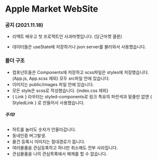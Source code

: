 # Apple Market WebSite

### 공지 (2021.11.18)

- 리액트 배우고 첫 프로젝트인 사과마켓입니다. (당근마켓 클론)

* 데이터들은 useState에 저장하거나 json server를 불러와서 사용했습니다.

### 폴더 구조

- 컴포넌트들은 Components에 저장하고 scss파일은 styles에 저장했습니다. (App.js, App.scss 제외) 모두 src파일 안에 있습니다.
- 이미지는 public/images 파일 안에 있습니다.
- 모든 style은 scss로 작성했습니다. {index.css 제외}
- { Link } 라우터는 styled-components로 링크 특유의 파란색과 밑줄만 없앤 { StyledLink } 로 만들어서 사용했습니다.

##### 주의❗️

- 하트를 눌러도 숫자가 안올라갑니다.
- 동네인증 버그발생.
- 물건 등록시 이미지는 절대경로가 뜹니다.
- 여러물품을 관심등록하고 하나만 취소해도 전부 사라집니다.
- 관심물품을 나의 관심목록에서 해제를 할 수 없습니다.
